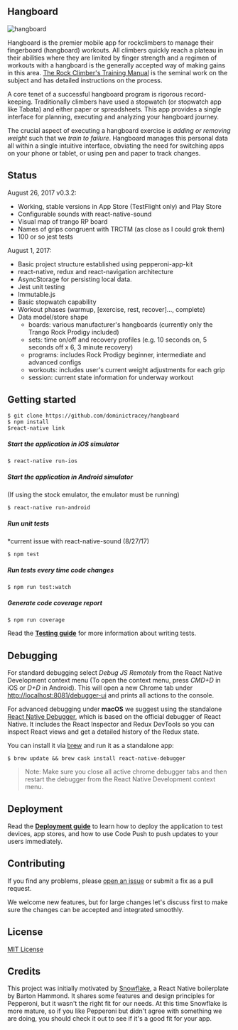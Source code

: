 ## Hangboard

![hangboard](https://github.com/dominictracey/react-native-hangboard/blob/master/images/hb1.png)

Hangboard is the premier mobile app for rockclimbers to manage their fingerboard (hangboard) workouts. All climbers quickly reach a plateau in their abilities where they are
limited by finger strength and a regimen of workouts with a hangboard is the generally accepted way of making gains in this area. [The Rock Climber's Training Manual](https://rockclimberstrainingmanual.com/tools-for-rock-climbing-training/rock-prodigy-training-center/) is the seminal work on the subject and has detailed instructions
on the process.

A core tenet of a successful hangboard program is rigorous record-keeping. Traditionally climbers have used a stopwatch (or stopwatch app like Tabata) and either paper or spreadsheets. This app provides a single interface for planning, executing and analyzing your hangboard journey.

The crucial aspect of executing a hangboard exercise is *adding or removing weight* such that we *train to failure*. Hangboard manages this personal data all within a single
intuitive interface, obviating the need for switching apps on your phone or tablet, or using pen and paper to track changes.

## Status

August 26, 2017 v0.3.2:
- Working, stable versions in App Store (TestFlight only) and Play Store
- Configurable sounds with react-native-sound
- Visual map of trango RP board
- Names of grips congruent with TRCTM (as close as I could grok them)
- 100 or so jest tests

August 1, 2017:
- Basic project structure established using pepperoni-app-kit
- react-native, redux and react-navigation architecture
- AsyncStorage for persisting local data.
- Jest unit testing
- Immutable.js
- Basic stopwatch capability
- Workout phases (warmup, [exercise, rest, recover]..., complete)
- Data model/store shape
  - boards: various manufacturer's hangboards (currently only the Trango Rock Prodigy included)
  - sets: time on/off and recovery profiles (e.g. 10 seconds on, 5 seconds off x 6, 3 minute recovery)
  - programs: includes Rock Prodigy beginner, intermediate and advanced configs
  - workouts: includes user's current weight adjustments for each grip
  - session: current state information for underway workout

## Getting started

```
$ git clone https://github.com/dominictracey/hangboard
$ npm install
$react-native link
```

##### Start the application in iOS simulator
```
$ react-native run-ios
```

##### Start the application in Android simulator
(If using the stock emulator, the emulator must be running)
```
$ react-native run-android
```

##### Run unit tests
*current issue with react-native-sound (8/27/17)
```
$ npm test
```

##### Run tests every time code changes
```
$ npm run test:watch
```

##### Generate code coverage report
```
$ npm run coverage
```

Read the **[Testing guide](docs/TESTING.md)** for more information about writing tests.

## Debugging

For standard debugging select *Debug JS Remotely* from the React Native Development context menu (To open the context menu, press *CMD+D* in iOS or *D+D* in Android). This will open a new Chrome tab under [http://localhost:8081/debugger-ui](http://localhost:8081/debugger-ui) and prints all actions to the console.

For advanced debugging under **macOS** we suggest using the standalone [React Native Debugger](https://github.com/jhen0409/react-native-debugger), which is based on the official debugger of React Native.
It includes the React Inspector and Redux DevTools so you can inspect React views and get a detailed history of the Redux state.

You can install it via [brew](https://brew.sh/) and run it as a standalone app:
```
$ brew update && brew cask install react-native-debugger
```
> Note: Make sure you close all active chrome debugger tabs and then restart the debugger from the React Native Development context menu.

## Deployment

Read the **[Deployment guide](docs/DEPLOYMENT.md)** to learn how to deploy the application to test devices, app stores, and how to use Code Push to push updates to your users immediately.

## Contributing

If you find any problems, please [open an issue](https://github.com/futurice/pepperoni-app-kit/issues/new) or submit a fix as a pull request.

We welcome new features, but for large changes let's discuss first to make sure the changes can be accepted and integrated smoothly.

## License

[MIT License](LICENSE)

## Credits

This project was initially motivated by [Snowflake](https://github.com/bartonhammond/snowflake), a React Native boilerplate by Barton Hammond. It shares some features and design principles for Pepperoni, but it wasn't the right fit for our needs. At this time Snowflake is more mature, so if you like Pepperoni but didn't agree with something we are doing, you should check it out to see if it's a good fit for your app.

